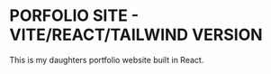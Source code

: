 # PORFOLIO SITE - VITE/REACT/TAILWIND VERSION

This is my daughters portfolio website built in React.